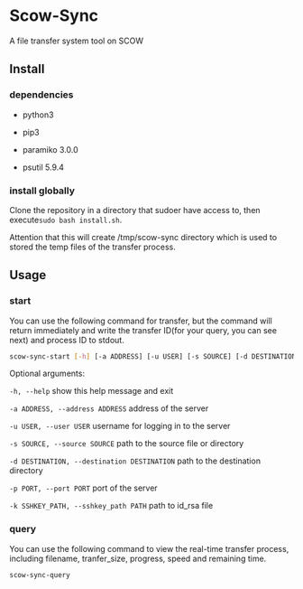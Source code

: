 # Scow-Sync
A file transfer system tool on SCOW

## Install

### dependencies

- python3
 
- pip3

- paramiko 3.0.0

- psutil 5.9.4 

### install globally

Clone the repository in a directory that sudoer have access to, then execute`sudo bash install.sh`. 

Attention that this will create /tmp/scow-sync directory which is used to stored the temp files of the transfer process.

## Usage

### start

You can use the following command for transfer, but the command will return immediately and write the transfer ID(for your query, you can see next) and process ID to stdout.

```bash
scow-sync-start [-h] [-a ADDRESS] [-u USER] [-s SOURCE] [-d DESTINATION] [-p PORT] [-k SSHKEY_PATH]
```

Optional arguments:

  `-h, --help`  show this help message and exit

  `-a ADDRESS, --address ADDRESS` address of the server

  `-u USER, --user USER`  username for logging in to the server

  `-s SOURCE, --source SOURCE`  path to the source file or directory

  `-d DESTINATION, --destination DESTINATION` path to the destination directory
  
  `-p PORT, --port PORT`  port of the server

  `-k SSHKEY_PATH, --sshkey_path PATH`  path to id_rsa file

### query

You can use the following command to view the real-time transfer process, including filename, tranfer_size, progress, speed and remaining time.

```bash
scow-sync-query
```


  